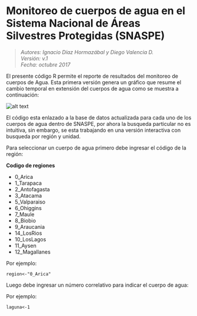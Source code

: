 #  Monitoreo de cuerpos de agua en el Sistema Nacional de Áreas Silvestres Protegidas (SNASPE)
>*Autores: Ignacio Díaz Hormazábal y Diego Valencia D.*  
*Versión: v.1*   
*Fecha: octubre 2017*

El presente código R permite el reporte de resultados del monitoreo de cuerpos de Agua. Esta primera versión genera un gráfico que resume el cambio temporal en extensión del cuerpos de agua como se muestra a continuación:


![alt text](https://github.com/GapConaf/Monitoreo_cuerpos_de_agua/blob/master/Imagen1.png "Laguna Matanzas R.N. El Yali")

El código esta enlazado a la base de datos actualizada para cada uno de los cuerpos de agua dentro de SNASPE, por ahora la busqueda particular no es intuitiva, sin embargo, se esta trabajando en una versión interactiva con busqueda por región y unidad.  

Para seleccionar un cuerpo de agua primero debe ingresar el código de la región:

**Codigo de regiones**
+ 0_Arica
+ 1_Tarapaca
+ 2_Antofagasta
+ 3_Atacama
+ 5_Valparaiso
+ 6_Ohiggins
+ 7_Maule
+ 8_Biobio
+ 9_Araucania
+ 14_LosRios
+ 10_LosLagos
+ 11_Aysen
+ 12_Magallanes

Por ejemplo:  
~~~
region<-"0_Arica" 
~~~

Luego debe ingresar un número correlativo para indicar el cuerpo de agua:

Por ejemplo:  
~~~
laguna<-1
~~~
